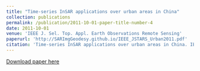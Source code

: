 ```yaml
---
title: "Time-series InSAR applications over urban areas in China"
collection: publications
permalink: /publication/2011-10-01-paper-title-number-4
date: 2011-10-01
venue: 'IEEE J. Sel. Top. Appl. Earth Observations Remote Sensing'
paperurl: 'http://SARImgGeodesy.github.io/IEEE_JSTARS_Urban2011.pdf'
citation: 'Time-series InSAR applications over urban areas in China. IEEE J. Sel. Top. Appl. Earth Observations Remote Sensing, 4(1), 92-100. (2012 IEEE J-STARS Prize Paper Award)'
---
```

[Download paper here](http://SARImgGeodesy.github.io/IEEE_JSTARS_Urban2011.pdf)
